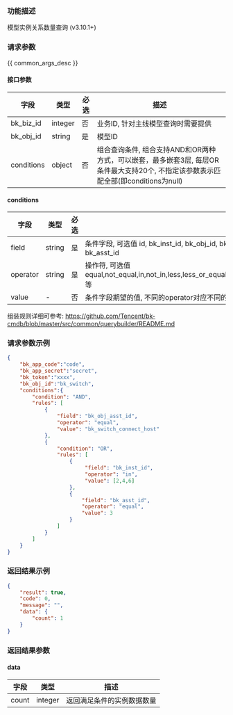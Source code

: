 ### 功能描述

模型实例关系数量查询 (v3.10.1+)

### 请求参数

{{ common_args_desc }}

#### 接口参数

|    字段    |  类型   | 必选 | 描述                                                                                                            |
|------------|---------|------|-----------------------------------------------------------------------------------------------------------------|
| bk_biz_id  | integer |  否  | 业务ID, 针对主线模型查询时需要提供                                                                              |
| bk_obj_id  | string  |  是  | 模型ID                                                                                                          |
| conditions | object  |  否  | 组合查询条件,  组合支持AND和OR两种方式，可以嵌套，最多嵌套3层, 每层OR条件最大支持20个, 不指定该参数表示匹配全部(即conditions为null) |

#### conditions

|   字段   |  类型  | 必选 |  描述                                                                                                     |
|----------|--------|------|-----------------------------------------------------------------------------------------------------------|
| field    | string |  是  | 条件字段, 可选值 id, bk_inst_id, bk_obj_id, bk_asst_inst_id, bk_asst_obj_id, bk_obj_asst_id, bk_asst_id   |
| operator | string |  是  | 操作符, 可选值 equal,not_equal,in,not_in,less,less_or_equal,greater,greater_or_equal,between,not_between等|
| value    |   -    |  否  | 条件字段期望的值, 不同的operator对应不同的value格式, 数组类型值最大支持500个元素                          |

组装规则详细可参考: https://github.com/Tencent/bk-cmdb/blob/master/src/common/querybuilder/README.md

### 请求参数示例

```json
{
    "bk_app_code":"code",
    "bk_app_secret":"secret",
    "bk_token":"xxxx",
    "bk_obj_id":"bk_switch",
    "conditions":{
        "condition": "AND",
        "rules": [
            {
                "field": "bk_obj_asst_id",
                "operator": "equal",
                "value": "bk_switch_connect_host"
            },
            {
                "condition": "OR",
                "rules": [
                    {
                         "field": "bk_inst_id",
                         "operator": "in",
                         "value": [2,4,6]
                    },
                    {
                        "field": "bk_asst_id",
                        "operator": "equal",
                        "value": 3
                    }
                ]
            }
        ]
    }
}
```

### 返回结果示例

```json
{
    "result": true,
    "code": 0,
    "message": "",
    "data": {
        "count": 1
    }
}
```

### 返回结果参数

#### data

| 字段  |   类型  | 描述                       |
|-------|---------|----------------------------|
| count | integer | 返回满足条件的实例数据数量 |
